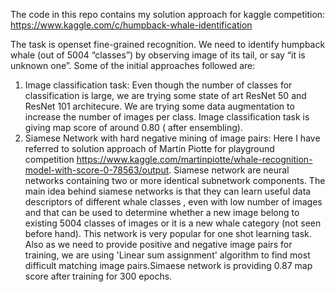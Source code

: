 
The code in this repo contains my solution approach for kaggle competition: https://www.kaggle.com/c/humpback-whale-identification

The task is openset fine-grained recognition. We need to identify humpback whale (out of 5004 “classes”) by observing image of its tail, or say “it is unknown one”.
Some of the initial approaches followed are: 
1) Image classification task: Even though the number of classes for classification is large, we are trying some state of art ResNet 50 and ResNet 101 architecure. We are trying some data augmentation to increase the number of images per class. Image classification task is giving map score of around 0.80 ( after ensembling).
2) Siamese Network with hard negative mining of image pairs: Here I have referred to solution approach of Martin Piotte for playground competition https://www.kaggle.com/martinpiotte/whale-recognition-model-with-score-0-78563/output. Siamese network are neural networks containing two or more identical subnetwork components. The main idea behind siamese networks is that they can learn useful data descriptors of different whale classes , even with low number of images and that can be used to determine whether a new image belong to existing 5004 classes of images or it is a new whale category (not seen before hand). This network is very popular for one shot learning task. 
Also as we need to provide positive and negative image pairs for training, we are using 'Linear sum assignment' algorithm to find most difficult matching image pairs.Simaese network is providing 0.87 map score after training for 300 epochs. 





